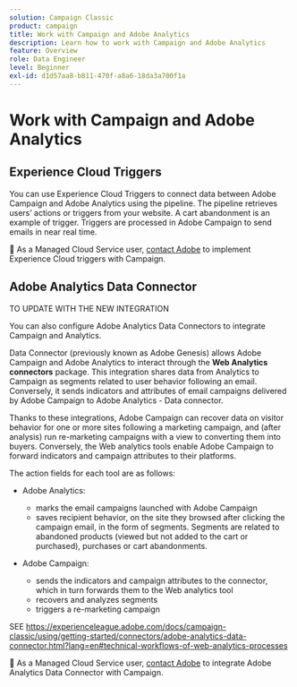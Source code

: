 ```yaml
---
solution: Campaign Classic
product: campaign
title: Work with Campaign and Adobe Analytics
description: Learn how to work with Campaign and Adobe Analytics
feature: Overview
role: Data Engineer
level: Beginner
exl-id: d1d57aa8-b811-470f-a8a6-18da3a700f1a
---
```

# Work with Campaign and Adobe Analytics

## Experience Cloud Triggers

You can use Experience Cloud Triggers to connect data between Adobe Campaign and Adobe Analytics using the pipeline. The pipeline retrieves users’ actions or triggers from your website. A cart abandonment is an example of trigger. Triggers are processed in Adobe Campaign to send emails in near real time.

:speech_balloon: As a Managed Cloud Service user, [contact Adobe](support.md#support) to implement Experience Cloud triggers with Campaign.

## Adobe Analytics Data Connector

TO UPDATE WITH THE NEW INTEGRATION

You can also configure Adobe Analytics Data Connectors to integrate Campaign and Analytics.

Data Connector (previously known as Adobe Genesis) allows Adobe Campaign and Adobe Analytics to interact through the **Web Analytics connectors** package. This integration shares data from Analytics to Campaign as segments related to user behavior following an email. Conversely, it sends indicators and attributes of email campaigns delivered by Adobe Campaign to Adobe Analytics - Data connector.

Thanks to these integrations, Adobe Campaign can recover data on visitor behavior for one or more sites following a marketing campaign, and (after analysis) run re-marketing campaigns with a view to converting them into buyers. Conversely, the Web analytics tools enable Adobe Campaign to forward indicators and campaign attributes to their platforms.

The action fields for each tool are as follows:

* Adobe Analytics:

    * marks the email campaigns launched with Adobe Campaign
    * saves recipient behavior, on the site they browsed after clicking the campaign email, in the form of segments. Segments are related to abandoned products (viewed but not added to the cart or purchased), purchases or cart abandonments.

* Adobe Campaign:

    * sends the indicators and campaign attributes to the connector, which in turn forwards them to the Web analytics tool
    * recovers and analyzes segments
    * triggers a re-marketing campaign

SEE https://experienceleague.adobe.com/docs/campaign-classic/using/getting-started/connectors/adobe-analytics-data-connector.html?lang=en#technical-workflows-of-web-analytics-processes

:speech_balloon: As a Managed Cloud Service user, [contact Adobe](support.md#support) to integrate Adobe Analytics Data Connector with Campaign.

